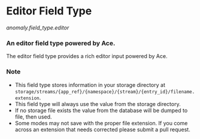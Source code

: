 # Editor Field Type

*anomaly.field_type.editor*

### An editor field type powered by Ace.

The editor field type provides a rich editor input powered by Ace.

### Note

- This field type stores information in your storage directory at `storage/streams/{app_ref}/{namespace}/{stream}/{entry_id}/filename.extension`.
- This field type will always use the value from the storage directory.
- If no storage file exists the value from the database will be dumped to file, then used.
- Some modes may not save with the proper file extension. If you come across an extension that needs corrected please submit a pull request.
